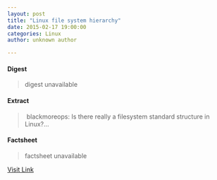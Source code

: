 ```yaml
---
layout: post
title: "Linux file system hierarchy"
date: 2015-02-17 19:00:00
categories: Linux
author: unknown author

---
```



#### Digest
>digest unavailable

#### Extract
>&nbsp;blackmoreops: Is there really a filesystem standard structure in Linux?...

#### Factsheet
>factsheet unavailable

[Visit Link](http://www.linuxtoday.com/upload/linux-file-system-hierarchy-150216170510.html)


